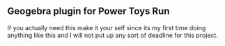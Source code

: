<h2>Geogebra plugin for Power Toys Run</h2>

<p>If you actually need this make it your self since its my first time doing anything like this and I will not put up any sort of deadline for this project.</p>
